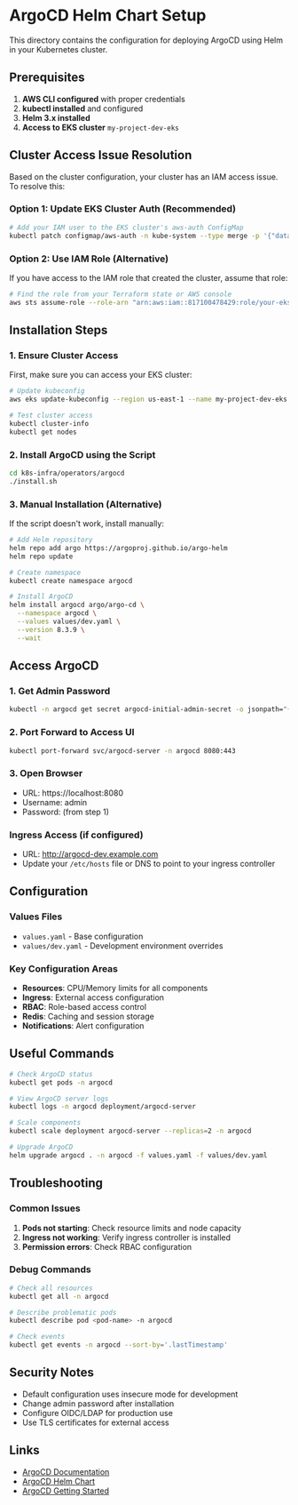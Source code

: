 # ArgoCD Helm Chart Setup

This directory contains the configuration for deploying ArgoCD using Helm in your Kubernetes cluster.

## Prerequisites

1. **AWS CLI configured** with proper credentials
2. **kubectl installed** and configured
3. **Helm 3.x installed**
4. **Access to EKS cluster** `my-project-dev-eks`

## Cluster Access Issue Resolution

Based on the cluster configuration, your cluster has an IAM access issue. To resolve this:

### Option 1: Update EKS Cluster Auth (Recommended)

```bash
# Add your IAM user to the EKS cluster's aws-auth ConfigMap
kubectl patch configmap/aws-auth -n kube-system --type merge -p '{"data":{"mapUsers":"- userarn: arn:aws:iam::817100478429:user/sirwan\n  username: sirwan\n  groups:\n  - system:masters"}}'
```

### Option 2: Use IAM Role (Alternative)

If you have access to the IAM role that created the cluster, assume that role:

```bash
# Find the role from your Terraform state or AWS console
aws sts assume-role --role-arn "arn:aws:iam::817100478429:role/your-eks-admin-role" --role-session-name eks-access
```

## Installation Steps

### 1. Ensure Cluster Access

First, make sure you can access your EKS cluster:

```bash
# Update kubeconfig
aws eks update-kubeconfig --region us-east-1 --name my-project-dev-eks

# Test cluster access
kubectl cluster-info
kubectl get nodes
```

### 2. Install ArgoCD using the Script

```bash
cd k8s-infra/operators/argocd
./install.sh
```

### 3. Manual Installation (Alternative)

If the script doesn't work, install manually:

```bash
# Add Helm repository
helm repo add argo https://argoproj.github.io/argo-helm
helm repo update

# Create namespace
kubectl create namespace argocd

# Install ArgoCD
helm install argocd argo/argo-cd \
  --namespace argocd \
  --values values/dev.yaml \
  --version 8.3.9 \
  --wait
```

## Access ArgoCD

### 1. Get Admin Password

```bash
kubectl -n argocd get secret argocd-initial-admin-secret -o jsonpath="{.data.password}" | base64 -d
```

### 2. Port Forward to Access UI

```bash
kubectl port-forward svc/argocd-server -n argocd 8080:443
```

### 3. Open Browser

- URL: https://localhost:8080
- Username: admin
- Password: (from step 1)

### Ingress Access (if configured)

- URL: http://argocd-dev.example.com
- Update your `/etc/hosts` file or DNS to point to your ingress controller

## Configuration

### Values Files

- `values.yaml` - Base configuration
- `values/dev.yaml` - Development environment overrides

### Key Configuration Areas

- **Resources**: CPU/Memory limits for all components
- **Ingress**: External access configuration
- **RBAC**: Role-based access control
- **Redis**: Caching and session storage
- **Notifications**: Alert configuration

## Useful Commands

```bash
# Check ArgoCD status
kubectl get pods -n argocd

# View ArgoCD server logs
kubectl logs -n argocd deployment/argocd-server

# Scale components
kubectl scale deployment argocd-server --replicas=2 -n argocd

# Upgrade ArgoCD
helm upgrade argocd . -n argocd -f values.yaml -f values/dev.yaml
```

## Troubleshooting

### Common Issues

1. **Pods not starting**: Check resource limits and node capacity
2. **Ingress not working**: Verify ingress controller is installed
3. **Permission errors**: Check RBAC configuration

### Debug Commands

```bash
# Check all resources
kubectl get all -n argocd

# Describe problematic pods
kubectl describe pod <pod-name> -n argocd

# Check events
kubectl get events -n argocd --sort-by='.lastTimestamp'
```

## Security Notes

- Default configuration uses insecure mode for development
- Change admin password after installation
- Configure OIDC/LDAP for production use
- Use TLS certificates for external access

## Links

- [ArgoCD Documentation](https://argo-cd.readthedocs.io/)
- [ArgoCD Helm Chart](https://github.com/argoproj/argo-helm/tree/main/charts/argo-cd)
- [ArgoCD Getting Started](https://argo-cd.readthedocs.io/en/stable/getting_started/)
